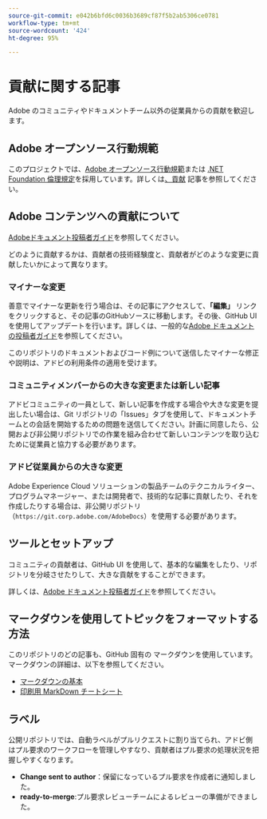 ```yaml
---
source-git-commit: e042b6bfd6c0036b3689cf87f5b2ab5306ce0781
workflow-type: tm+mt
source-wordcount: '424'
ht-degree: 95%

---
```

# 貢献に関する記事

Adobe のコミュニティやドキュメントチーム以外の従業員からの貢献を歓迎します。

## Adobe オープンソース行動規範

このプロジェクトでは、[Adobe オープンソース行動規範](code-of-conduct.md)または [.NET Foundation 倫理規定](https://dotnetfoundation.org/code-of-conduct)を採用しています。詳しくは[、貢献](contributing.md) 記事を参照してください。

## Adobe コンテンツへの貢献について

[Adobeドキュメント投稿者ガイド](https://experienceleague.adobe.com/docs/contributor/contributor-guide/introduction.html)を参照してください。

どのように貢献するかは、貢献者の技術経験度と、貢献者がどのような変更に貢献したいかによって異なります。

### マイナーな変更

善意でマイナーな更新を行う場合は、その記事にアクセスして、**「編集」** リンクをクリックすると、その記事のGitHubソースに移動します。その後、GitHub UIを使用してアップデートを行います。詳しくは、一般的な[Adobe ドキュメントの投稿者ガイド](https://experienceleague.adobe.com/docs/contributor/contributor-guide/introduction.html)を参照してください。

このリポジトリのドキュメントおよびコード例について送信したマイナーな修正や説明は、アドビの利用条件の適用を受けます。

### コミュニティメンバーからの大きな変更または新しい記事

アドビコミュニティの一員として、新しい記事を作成する場合や大きな変更を提出したい場合は、Git リポジトリの「Issues」タブを使用して、ドキュメントチームとの会話を開始するための問題を送信してください。計画に同意したら、公開および非公開リポジトリでの作業を組み合わせて新しいコンテンツを取り込むために従業員と協力する必要があります。

<!--
If you submit a pull request with significant changes to documentation and code examples, you'll see a message in the pull request asking you to submit an online contribution license agreement (CLA). We need you to complete the online form before we can review your pull request.
-->

### アドビ従業員からの大きな変更

Adobe Experience Cloud ソリューションの製品チームのテクニカルライター、プログラムマネージャー、または開発者で、技術的な記事に貢献したり、それを作成したりする場合は、非公開リポジトリ（`https://git.corp.adobe.com/AdobeDocs`）を使用する必要があります。

<!--Employees from other parts of the Adobe world should use the public repo for minor updates.-->

## ツールとセットアップ

コミュニティの貢献者は、GitHub UI を使用して、基本的な編集をしたり、リポジトリを分岐させたりして、大きな貢献をすることができます。

詳しくは、[Adobe ドキュメント投稿者ガイド](https://experienceleague.adobe.com/docs/contributor/contributor-guide/introduction.html)を参照してください。

## マークダウンを使用してトピックをフォーマットする方法

このリポジトリのどの記事も、GitHub 固有の マークダウンを使用しています。マークダウンの詳細は、以下を参照してください。

* [マークダウンの基本](https://docs.github.com/ja/github/writing-on-github/getting-started-with-writing-and-formatting-on-github)
* [印刷用 MarkDown チートシート](https://guides.github.com/pdfs/markdown-cheatsheet-online.pdf)

## ラベル

公開リポジトリでは、自動ラベルがプルリクエストに割り当てられ、アドビ側はプル要求のワークフローを管理しやすなり、貢献者はプル要求の処理状況を把握しやすくなります。

* **Change sent to author**：保留になっているプル要求を作成者に通知しました。
* **ready-to-merge**:プル要求レビューチームによるレビューの準備ができました。
